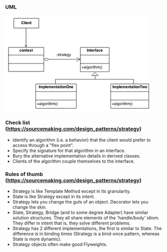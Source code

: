 ### UML

![uml strategy](/assets/strategy.png)

### Check list (https://sourcemaking.com/design_patterns/strategy)
- Identify an algorithm (i.e. a behavior) that the client would prefer to access through a "flex point".
- Specify the signature for that algorithm in an interface.
- Bury the alternative implementation details in derived classes.
- Clients of the algorithm couple themselves to the interface.

### Rules of thumb (https://sourcemaking.com/design_patterns/strategy)
- Strategy is like Template Method except in its granularity.
- State is like Strategy except in its intent.
- Strategy lets you change the guts of an object. Decorator lets you change the skin.
- State, Strategy, Bridge (and to some degree Adapter) have similar solution structures. They all share elements of the 'handle/body' idiom. They differ in intent that is, they solve different problems.
- Strategy has 2 different implementations, the first is similar to State. The difference is in binding times (Strategy is a bind-once pattern, whereas State is more dynamic).
- Strategy objects often make good Flyweights.